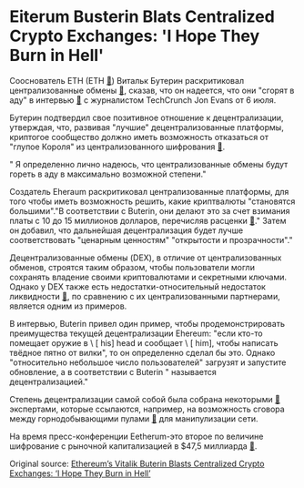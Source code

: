 # Eiterum Busterin Blats Centralized Crypto Exchanges: 'I Hope They Burn in Hell'

Сооснователь ETH (ETH  [🔗](https://cointelegraph.com/ethereum-price-index)) Витальк Бутерин раскритиковал централизованные обмены  [🔗](https://cointelegraph.com/explained/centralized-cryptocurrency-exchanges-explained), сказав, что он надеется, что они "сгорят в аду" в интервью  [🔗](https://www.youtube.com/watch?v=sBcdpTsvDnk)  с журналистом TechCrunch Jon Evans от 6 июля.



Бутерин подтвердил свое позитивное отношение к децентрализации, утверждая, что, развивая "лучшие" децентрализованные платформы, криптогое сообщество должно иметь возможность отказаться от "глупое Короля" из централизованного шифрования  [🔗](https://cointelegraph.com/tags/cryptocurrency-exchange).

" Я определенно лично надеюсь, что централизованные обмены будут гореть в аду в максимально возможной степени."

Создатель Eheraum раскритиковал централизованные платформы, для того чтобы иметь возможность решить, какие криптвалюты "становятся большими"."В соответствии с Buterin, они делают это за счет взимания платы с 10 до 15 миллионов долларов, перечисляв расценки  [🔗](http://uk.businessinsider.com/cryptocurrency-exchanges-listing-tokens-cost-fees-ico-2018-3)." Затем он добавил, что дальнейшая децентрализация будет лучше соответствовать "ценарным ценностям" "открытости и прозрачности"."

Децентрализованные обмены (DEX), в отличие от централизованных обменов, строятся таким образом, чтобы пользователи могли сохранять владение своими криптовалютами и секретными ключами. Однако у DEX также есть недостатки-относительный недостаток ликвидности  [🔗](https://cointelegraph.com/news/decentralized-exchanges-off-chain-atomic-swaps-and-a-brief-look-into-the-future), по сравнению с их централизованными партнерами, является одним из примеров.

В интервью, Buterin привел один пример, чтобы продемонстрировать преимущества текущей децентрализации Ehereum: "если кто-то помещает оружие в \ [ his\] head и сообщает \ [ him\], чтобы написать твёдное пятно от вилки", то он определенно сделал бы это. Однако "относительно небольшое число пользователей" загрузят и запустите обновление, а в соответствии с Buterin " называется децентрализацией."

Степень децентрализации самой собой была собрана некоторыми  [🔗](https://cointelegraph.com/news/6-myths-about-ethereum-decentralization)  экспертами, которые ссылаются, например, на возможность сговора между горнодобывающими пулами  [🔗](https://cointelegraph.com/tags/mining-pools)  для манипулизации сети.

На время пресс-конференции Eetherum-это второе по величине шифрование с рыночной капитализацией в $47,5 миллиарда  [🔗](https://coinmarketcap.com/currencies/ethereum/#charts).

Original source: [Ethereum’s Vitalik Buterin Blasts Centralized Crypto Exchanges: ‘I Hope They Burn in Hell’](https://cointelegraph.com/news/ethereum-s-vitalik-buterin-blasts-centralized-crypto-exchanges-i-hope-they-burn-in-hell)